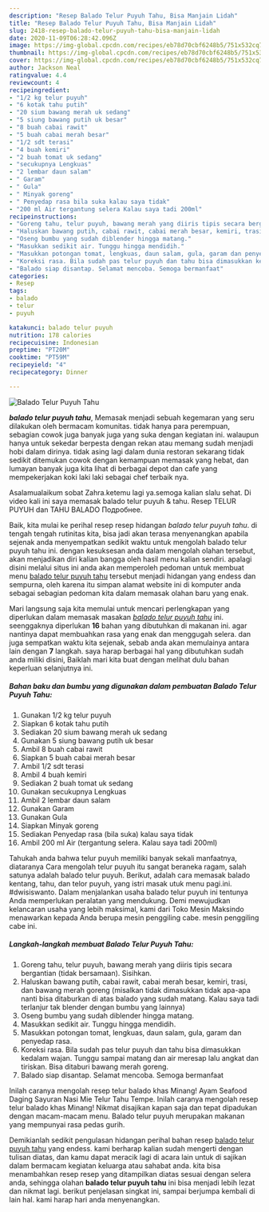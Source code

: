 ```yaml
---
description: "Resep Balado Telur Puyuh Tahu, Bisa Manjain Lidah"
title: "Resep Balado Telur Puyuh Tahu, Bisa Manjain Lidah"
slug: 2418-resep-balado-telur-puyuh-tahu-bisa-manjain-lidah
date: 2020-11-09T06:28:42.096Z
image: https://img-global.cpcdn.com/recipes/eb78d70cbf6248b5/751x532cq70/balado-telur-puyuh-tahu-foto-resep-utama.jpg
thumbnail: https://img-global.cpcdn.com/recipes/eb78d70cbf6248b5/751x532cq70/balado-telur-puyuh-tahu-foto-resep-utama.jpg
cover: https://img-global.cpcdn.com/recipes/eb78d70cbf6248b5/751x532cq70/balado-telur-puyuh-tahu-foto-resep-utama.jpg
author: Jackson Neal
ratingvalue: 4.4
reviewcount: 4
recipeingredient:
- "1/2 kg telur puyuh"
- "6 kotak tahu putih"
- "20 sium bawang merah uk sedang"
- "5 siung bawang putih uk besar"
- "8 buah cabai rawit"
- "5 buah cabai merah besar"
- "1/2 sdt terasi"
- "4 buah kemiri"
- "2 buah tomat uk sedang"
- "secukupnya Lengkuas"
- "2 lembar daun salam"
- " Garam"
- " Gula"
- " Minyak goreng"
- " Penyedap rasa bila suka kalau saya tidak"
- "200 ml Air tergantung selera Kalau saya tadi 200ml"
recipeinstructions:
- "Goreng tahu, telur puyuh, bawang merah yang diiris tipis secara bergantian (tidak bersamaan). Sisihkan."
- "Haluskan bawang putih, cabai rawit, cabai merah besar, kemiri, trasi, dan bawang merah goreng (misalkan tidak dimasukkan tidak apa-apa nanti bisa ditaburkan di atas balado yang sudah matang. Kalau saya tadi terlanjur tak blender dengan bumbu yang lainnya)"
- "Oseng bumbu yang sudah diblender hingga matang."
- "Masukkan sedikit air. Tunggu hingga mendidih."
- "Masukkan potongan tomat, lengkuas, daun salam, gula, garam dan penyedap rasa."
- "Koreksi rasa. Bila sudah pas telur puyuh dan tahu bisa dimasukkan kedalam wajan. Tunggu sampai matang dan air meresap lalu angkat dan tiriskan. Bisa ditaburi bawang merah goreng."
- "Balado siap disantap. Selamat mencoba. Semoga bermanfaat"
categories:
- Resep
tags:
- balado
- telur
- puyuh

katakunci: balado telur puyuh 
nutrition: 178 calories
recipecuisine: Indonesian
preptime: "PT20M"
cooktime: "PT59M"
recipeyield: "4"
recipecategory: Dinner

---
```



![Balado Telur Puyuh Tahu](https://img-global.cpcdn.com/recipes/eb78d70cbf6248b5/751x532cq70/balado-telur-puyuh-tahu-foto-resep-utama.jpg)

<b><i>balado telur puyuh tahu</i></b>, Memasak menjadi sebuah kegemaran yang seru dilakukan oleh bermacam komunitas. tidak hanya para perempuan, sebagian cowok juga banyak juga yang suka dengan kegiatan ini. walaupun hanya untuk sekedar berpesta dengan rekan atau memang sudah menjadi hobi dalam dirinya. tidak asing lagi dalam dunia restoran sekarang tidak sedikit ditemukan cowok dengan kemampuan memasak yang hebat, dan lumayan banyak juga kita lihat di berbagai depot dan cafe yang mempekerjakan koki laki laki sebagai chef terbaik nya.

Asalamualaikum sobat Zahra.ketemu lagi ya.semoga kalian slalu sehat. Di video kali ini saya memasak balado telur puyuh &amp; tahu. Resep TELUR PUYUH dan TAHU BALADO Подробнее.

Baik, kita mulai ke perihal resep resep hidangan <i>balado telur puyuh tahu</i>. di tengah tengah rutinitas kita, bisa jadi akan terasa menyenangkan apabila sejenak anda menyempatkan sedikit waktu untuk mengolah balado telur puyuh tahu ini. dengan kesuksesan anda dalam mengolah olahan tersebut, akan menjadikan diri kalian bangga oleh hasil menu kalian sendiri. apalagi disini melalui situs ini anda akan memperoleh pedoman untuk membuat menu <u>balado telur puyuh tahu</u> tersebut menjadi hidangan yang endess dan sempurna, oleh karena itu simpan alamat website ini di komputer anda sebagai sebagian pedoman kita dalam memasak olahan baru yang enak.


Mari langsung saja kita memulai untuk mencari perlengkapan yang diperlukan dalam memasak masakan <u><i>balado telur puyuh tahu</i></u> ini. seenggaknya diperlukan <b>16</b> bahan yang dibutuhkan di makanan ini. agar nantinya dapat membuahkan rasa yang enak dan menggugah selera. dan juga sempatkan waktu kita sejenak, sebab anda akan memulainya antara lain dengan <b>7</b> langkah. saya harap berbagai hal yang dibutuhkan sudah anda miliki disini, Baiklah mari kita buat dengan melihat dulu bahan keperluan selanjutnya ini.

<!--inarticleads1-->

##### Bahan baku dan bumbu yang digunakan dalam pembuatan Balado Telur Puyuh Tahu:

1. Gunakan 1/2 kg telur puyuh
1. Siapkan 6 kotak tahu putih
1. Sediakan 20 sium bawang merah uk sedang
1. Gunakan 5 siung bawang putih uk besar
1. Ambil 8 buah cabai rawit
1. Siapkan 5 buah cabai merah besar
1. Ambil 1/2 sdt terasi
1. Ambil 4 buah kemiri
1. Sediakan 2 buah tomat uk sedang
1. Gunakan secukupnya Lengkuas
1. Ambil 2 lembar daun salam
1. Gunakan  Garam
1. Gunakan  Gula
1. Siapkan  Minyak goreng
1. Sediakan  Penyedap rasa (bila suka) kalau saya tidak
1. Ambil 200 ml Air (tergantung selera. Kalau saya tadi 200ml)


Tahukah anda bahwa telur puyuh memiliki banyak sekali manfaatnya, diataranya Cara mengolah telur puyuh itu sangat beraneka ragam, salah satunya adalah balado telur puyuh. Berikut, adalah cara memasak balado kentang, tahu, dan telor puyuh, yang istri masak utuk menu pagi.ini. #dwisiswanto. Dalam menjalankan usaha balado telur puyuh ini tentunya Anda memperlukan peralatan yang mendukung. Demi mewujudkan kelancaran usaha yang lebih maksimal, kami dari Toko Mesin Maksindo menawarkan kepada Anda berupa mesin penggiling cabe. mesin penggiling cabe ini. 

<!--inarticleads2-->

##### Langkah-langkah membuat Balado Telur Puyuh Tahu:

1. Goreng tahu, telur puyuh, bawang merah yang diiris tipis secara bergantian (tidak bersamaan). Sisihkan.
1. Haluskan bawang putih, cabai rawit, cabai merah besar, kemiri, trasi, dan bawang merah goreng (misalkan tidak dimasukkan tidak apa-apa nanti bisa ditaburkan di atas balado yang sudah matang. Kalau saya tadi terlanjur tak blender dengan bumbu yang lainnya)
1. Oseng bumbu yang sudah diblender hingga matang.
1. Masukkan sedikit air. Tunggu hingga mendidih.
1. Masukkan potongan tomat, lengkuas, daun salam, gula, garam dan penyedap rasa.
1. Koreksi rasa. Bila sudah pas telur puyuh dan tahu bisa dimasukkan kedalam wajan. Tunggu sampai matang dan air meresap lalu angkat dan tiriskan. Bisa ditaburi bawang merah goreng.
1. Balado siap disantap. Selamat mencoba. Semoga bermanfaat


Inilah caranya mengolah resep telur balado khas Minang! Ayam Seafood Daging Sayuran Nasi Mie Telur Tahu Tempe. Inilah caranya mengolah resep telur balado khas Minang! Nikmat disajikan kapan saja dan tepat dipadukan dengan macam-macam menu. Balado telur puyuh merupakan makanan yang mempunyai rasa pedas gurih. 

Demikianlah sedikit pengulasan hidangan perihal bahan resep <u>balado telur puyuh tahu</u> yang endess. kami berharap kalian sudah mengerti dengan tulisan diatas, dan kamu dapat meracik lagi di acara lain untuk di sajikan dalam bermacam kegiatan keluarga atau sahabat anda. kita bisa menambahkan resep resep yang ditampilkan diatas sesuai dengan selera anda, sehingga olahan <b>balado telur puyuh tahu</b> ini bisa menjadi lebih lezat dan nikmat lagi. berikut penjelasan singkat ini, sampai berjumpa kembali di lain hal. kami harap hari anda menyenangkan.
